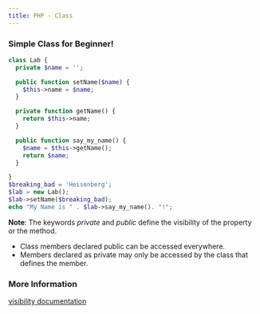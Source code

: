 ```yaml
---
title: PHP - Class
---
```


### Simple Class for Beginner!

```php
class Lab {
  private $name = '';

  public function setName($name) {
    $this->name = $name;
  }

  private function getName() {
    return $this->name;
  }

  public function say_my_name() {
    $name = $this->getName();
    return $name;
  }

}
$breaking_bad = 'Heisenberg';
$lab = new Lab();
$lab->setName($breaking_bad);
echo "My Name is " . $lab->say_my_name(). "!";
```


**Note**: 
The keywords *private* and *public* define the visibility of the property or the method. 

- Class members declared public can be accessed everywhere.
- Members declared as private may only be accessed by the class that defines the member.

### More Information
[visibility documentation](http://php.net/manual/en/language.oop5.visibility.php)

